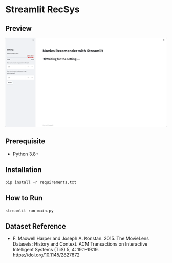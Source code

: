 # Streamlit RecSys

## Preview

![demo](demo.gif "demo")

## Prerequisite

- Python 3.8+

## Installation

```
pip install -r requirements.txt
```

## How to Run

```
streamlit run main.py
```

## Dataset Reference

- F. Maxwell Harper and Joseph A. Konstan. 2015. The MovieLens Datasets: History and Context. ACM Transactions on Interactive Intelligent Systems (TiiS) 5, 4: 19:1–19:19. https://doi.org/10.1145/2827872
